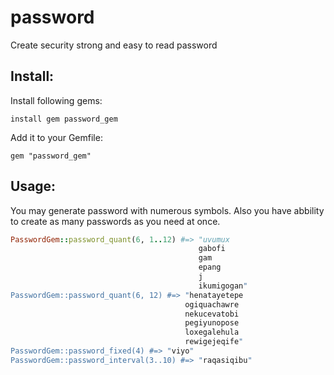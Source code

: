 # password
Create security strong and easy to read password
## Install:
Install following gems:
```
install gem password_gem
```
Add it to your Gemfile:
```
gem "password_gem"
```

## Usage:
 You may generate password with numerous symbols. Also you have abbility to create as many passwords as you need at once.
 ``` ruby
PasswordGem::password_quant(6, 1..12) #=> "uvumux
                                           gabofi
                                           gam
                                           epang
                                           j
                                           ikumigogan"
PasswordGem::password_quant(6, 12) #=> "henatayetepe
                                        ogiquachawre
                                        nekucevatobi
                                        pegiyunopose
                                        loxegalehula
                                        rewigejeqife"
PasswordGem::password_fixed(4) #=> "viyo"
PasswordGem::password_interval(3..10) #=> "raqasiqibu"
